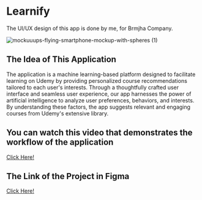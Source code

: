 # Learnify
The UI/UX design of this app is done by me, for Brmjha Company.


![mockuuups-flying-smartphone-mockup-with-spheres (1)](https://github.com/mothla/LearnifyApp/assets/94991403/bdd536dc-167e-4821-864c-b57ab8c7bcc9)



## The Idea of This Application
The application is a machine learning-based platform designed to facilitate learning on Udemy by providing personalized course recommendations tailored to each user's interests. Through a thoughtfully crafted user interface and seamless user experience, our app harnesses the power of artificial intelligence to analyze user preferences, behaviors, and interests. By understanding these factors, the app suggests relevant and engaging courses from Udemy's extensive library.

## You can watch this video that demonstrates the workflow of the application
[Click Here!](https://drive.google.com/file/d/1MxjYlO0ReLivteMghdWlw6QdcJgBTm-c/view?usp=sharing)


## The Link of the Project in Figma
[Click Here!](https://www.figma.com/file/VcHvLdFEJKZd2lWgYTprbG/Learnify?type=design&node-id=0%3A1&mode=design&t=OOw2oRiFSBIOfvk5-1)
